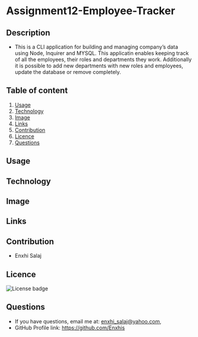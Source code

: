 # Assignment12-Employee-Tracker
## Description
  * This is a CLI application for building and managing company’s data using Node, Inquirer and MYSQL. This applicatin enables keeping track of all the employees, their roles and departments they work. Additionally it is possible to add new departments with new roles and employees, update the database or remove completely.

## Table of content
  1. [Usage](#usage)
  2. [Technology](#technology)
  3. [Image](#image)
  4. [Links](#links)
  5. [Contribution](#contribution)
  6. [Licence](#licence)
  7. [Questions](#questions)

## Usage

## Technology

## Image

## Links

## Contribution
  * Enxhi Salaj

## Licence
![License badge](https://img.shields.io/badge/license-MIT-green)

## Questions
  * If you have questions, email me at: enxhi_salaj@yahoo.com,
  * GitHub Profile link: https://github.com/Enxhis

